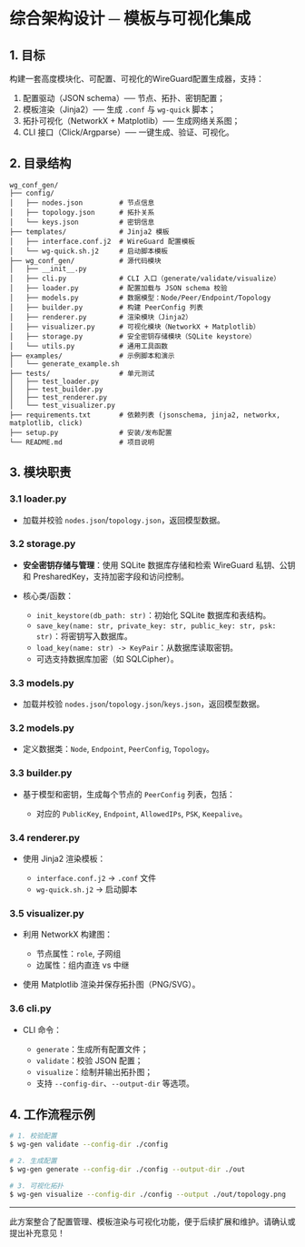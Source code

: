 # 综合架构设计 ─ 模板与可视化集成

## 1. 目标

构建一套高度模块化、可配置、可视化的WireGuard配置生成器，支持：

1. 配置驱动（JSON schema）── 节点、拓扑、密钥配置；
2. 模板渲染（Jinja2）── 生成 `.conf` 与 `wg-quick` 脚本；
3. 拓扑可视化（NetworkX + Matplotlib）── 生成网络关系图；
4. CLI 接口（Click/Argparse）── 一键生成、验证、可视化。

## 2. 目录结构

```
wg_conf_gen/
├── config/
│   ├── nodes.json         # 节点信息
│   ├── topology.json      # 拓扑关系
│   └── keys.json          # 密钥信息
├── templates/             # Jinja2 模板
│   ├── interface.conf.j2  # WireGuard 配置模板
│   └── wg-quick.sh.j2     # 启动脚本模板
├── wg_conf_gen/           # 源代码模块
│   ├── __init__.py
│   ├── cli.py             # CLI 入口（generate/validate/visualize）
│   ├── loader.py          # 配置加载与 JSON schema 校验
│   ├── models.py          # 数据模型：Node/Peer/Endpoint/Topology
│   ├── builder.py         # 构建 PeerConfig 列表
│   ├── renderer.py        # 渲染模块（Jinja2）
│   ├── visualizer.py      # 可视化模块（NetworkX + Matplotlib）
│   ├── storage.py         # 安全密钥存储模块（SQLite keystore）
│   └── utils.py           # 通用工具函数
├── examples/              # 示例脚本和演示
│   └── generate_example.sh
├── tests/                 # 单元测试
│   ├── test_loader.py
│   ├── test_builder.py
│   ├── test_renderer.py
│   └── test_visualizer.py
├── requirements.txt       # 依赖列表 (jsonschema, jinja2, networkx, matplotlib, click)
├── setup.py               # 安装/发布配置
└── README.md              # 项目说明
```

## 3. 模块职责

### 3.1 loader.py

* 加载并校验 `nodes.json`/`topology.json`，返回模型数据。

### 3.2 storage.py

* **安全密钥存储与管理**：使用 SQLite 数据库存储和检索 WireGuard 私钥、公钥和 PresharedKey，支持加密字段和访问控制。
* 核心类/函数：

  * `init_keystore(db_path: str)`：初始化 SQLite 数据库和表结构。
  * `save_key(name: str, private_key: str, public_key: str, psk: str)`：将密钥写入数据库。
  * `load_key(name: str) -> KeyPair`：从数据库读取密钥。
  * 可选支持数据库加密（如 SQLCipher）。

### 3.3 models.py

* 加载并校验 `nodes.json`/`topology.json`/`keys.json`，返回模型数据。

### 3.2 models.py

* 定义数据类：`Node`, `Endpoint`, `PeerConfig`, `Topology`。

### 3.3 builder.py

* 基于模型和密钥，生成每个节点的 `PeerConfig` 列表，包括：

  * 对应的 `PublicKey`, `Endpoint`, `AllowedIPs`, `PSK`, `Keepalive`。

### 3.4 renderer.py

* 使用 Jinja2 渲染模板：

  * `interface.conf.j2` → `.conf` 文件
  * `wg-quick.sh.j2` → 启动脚本

### 3.5 visualizer.py

* 利用 NetworkX 构建图：

  * 节点属性：`role`, 子网组
  * 边属性：组内直连 vs 中继
* 使用 Matplotlib 渲染并保存拓扑图（PNG/SVG）。

### 3.6 cli.py

* CLI 命令：

  * `generate`：生成所有配置文件；
  * `validate`：校验 JSON 配置；
  * `visualize`：绘制并输出拓扑图；
  * 支持 `--config-dir`、`--output-dir` 等选项。

## 4. 工作流程示例

```bash
# 1. 校验配置
$ wg-gen validate --config-dir ./config

# 2. 生成配置
$ wg-gen generate --config-dir ./config --output-dir ./out

# 3. 可视化拓扑
$ wg-gen visualize --config-dir ./config --output ./out/topology.png
```

---

此方案整合了配置管理、模板渲染与可视化功能，便于后续扩展和维护。请确认或提出补充意见！
